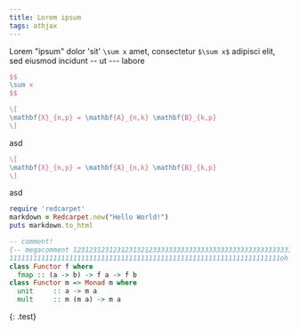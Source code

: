 ```yaml
---
title: Lorem ipsum
tags: athjax
---
```



Lorem "ipsum" dolor 'sit' `\sum x` amet, consectetur `$\sum x$` adipisci elit,
 sed eiusmod incidunt -- ut --- labore 

``` tex
$$
\sum x
$$
```

``` tex
\[
\mathbf{X}_{n,p} = \mathbf{A}_{n,k} \mathbf{B}_{k,p}
\]
```

asd

``` tex
\[
\mathbf{X}_{n,p} = \mathbf{A}_{n,k} \mathbf{B}_{k,p}
\]
```

asd


``` ruby
require 'redcarpet'
markdown = Redcarpet.new("Hello World!")
puts markdown.to_html
```

``` haskell
-- comment!
{-- megacomment 123123123123123132123333333333333333333333333333333333333333333
11111111111111111111111111111111111111111111111111111111111111111111oh yeah --}
class Functor f where
  fmap :: (a -> b) -> f a -> f b
class Functor m => Monad m where
  unit     :: a -> m a
  mult     :: m (m a) -> m a
```
{: .test}
